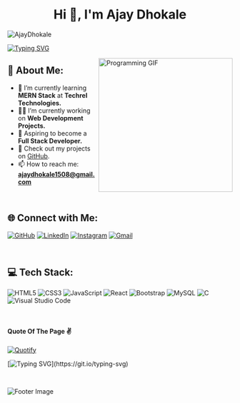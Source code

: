 <h1 align="center">Hi 👋, I'm Ajay Dhokale</h1>
<p align="left"> <img src="https://komarev.com/ghpvc/?username=AjayDhokale&label=Profile%20views&color=0e75b6&style=flat" alt="AjayDhokale" /> </p>

[![Typing SVG](https://readme-typing-svg.herokuapp.com?font=Fira+Code&pause=1000&color=F71865&width=500&lines=Welcome+to+My+GitHub+Profile!;Aspiring+Full-Stack+Developer;Learning+and+Building+Every+Day)](https://git.io/typing-svg)

<img align="right" src="https://raw.githubusercontent.com/Aquarius-blake/Images/refs/heads/main/Profile/gifs/programmer.gif" width="300" alt="Programming GIF">

## 💫 About Me:
- 🌱 I’m currently learning **MERN Stack** at **Techrel Technologies.**  
- 👨‍💻 I’m currently working on **Web Development Projects.**   
- 🚀 Aspiring to become a **Full Stack Developer.**  
- 📂 Check out my projects on [GitHub](https://github.com/AjayDhokale).  
- 📫 How to reach me: **ajaydhokale1508@gmail.com**  

<br>

## 🌐 Connect with Me:
[![GitHub](https://img.shields.io/badge/GitHub-100000?style=for-the-badge&logo=github&logoColor=white)](https://github.com/AjayDhokale) 
[![LinkedIn](https://img.shields.io/badge/LinkedIn-0077B5?style=for-the-badge&logo=linkedin&logoColor=white)](https://www.linkedin.com/in/ajay-dhokale/) 
[![Instagram](https://img.shields.io/badge/Instagram-E4405F?style=for-the-badge&logo=instagram&logoColor=white)](https://www.instagram.com/ajay_dhokale_/)
<a href="mailto:ajaydhokale1508@gmail.com">
    <img alt="Gmail" src="https://img.shields.io/badge/Gmail-D14836?style=for-the-badge&logo=gmail&logoColor=white">
</a>

<br>

## 💻 Tech Stack:
![HTML5](https://img.shields.io/badge/HTML5-E34F26?style=for-the-badge&logo=html5&logoColor=white) 
![CSS3](https://img.shields.io/badge/CSS3-1572B6?style=for-the-badge&logo=css3&logoColor=white) 
![JavaScript](https://img.shields.io/badge/JavaScript-F7DF1E?style=for-the-badge&logo=javascript&logoColor=323330) 
![React](https://img.shields.io/badge/React-61DAFB?style=for-the-badge&logo=react&logoColor=black) 
![Bootstrap](https://img.shields.io/badge/Bootstrap-563D7C?style=for-the-badge&logo=bootstrap&logoColor=white) 
![MySQL](https://img.shields.io/badge/MySQL-005C84?style=for-the-badge&logo=mysql&logoColor=white) 
![C](https://img.shields.io/badge/C-00599C?style=for-the-badge&logo=c&logoColor=white) 
![Visual Studio Code](https://img.shields.io/badge/VS%20Code-0078D4?style=for-the-badge&logo=visual-studio-code&logoColor=white)

<br>



 #### Quote Of The Page ✌
 
[![Quotify](https://github-readme-quotify.vercel.app/api?mode=mixed&type=horizontal&theme=dracula)](https://github.com/Vishal-beep136/github-readme-quotify)

[![Typing SVG](https://readme-typing-svg.herokuapp.com?lines=Thank+You+%3AD;See+You+Again+%5E_%5E;Bye+Bye+!;Are+u+still+reading!)](https://git.io/typing-svg)

<br>

<p>
    <img src="https://raw.githubusercontent.com/Long18/Long18/refs/heads/dev/assets/footers/cat_on_line.svg?sanitize=true" alt="Footer Image" />
</p>
